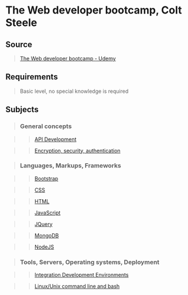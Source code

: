 # The Web developer bootcamp, Colt Steele

## Source

>[The Web developer bootcamp - Udemy](https://www.udemy.com/the-web-developer-bootcamp/)

## Requirements

>Basic level, no special knowledge is required

## Subjects


>### General concepts

>>[API Development](../subjects/api-development.md)

>>[Encryption, security, authentication](../subjects/security.md)


>### Languages, Markups, Frameworks

>>[Bootstrap](../subjects/bootstrap.md)

>>[CSS](../subjects/css.md)

>>[HTML](../subjects/html.md)

>>[JavaScript](../subjects/javascript.md)

>>[JQuery](../subjects/jquery.md)

>>[MongoDB](../subjects/mongodb.md)

>>[NodeJS](../subjects/nodejs.md)


>### Tools, Servers, Operating systems, Deployment

>>[Integration Development Environments](../subjects/ide.md)

>>[Linux/Unix command line and bash](../subjects/bash.md)

